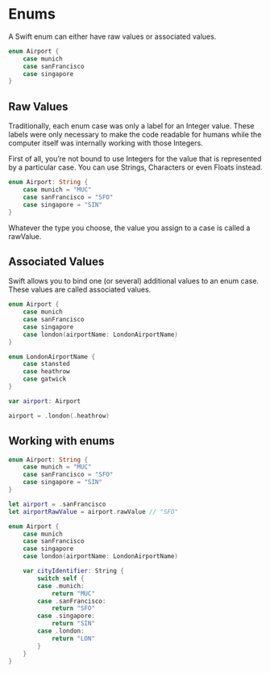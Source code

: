 # Enums

A Swift enum can either have raw values or associated values.

```swift
enum Airport {
    case munich
    case sanFrancisco
    case singapore
}
```

## Raw Values

Traditionally, each enum case was only a label for an Integer value. These labels were only necessary to make the code readable for humans while the computer itself was internally working with those Integers.

First of all, you’re not bound to use Integers for the value that is represented by a particular case. You can use Strings, Characters or even Floats instead.

```Swift
enum Airport: String {
    case munich = "MUC"
    case sanFrancisco = "SFO"
    case singapore = "SIN"
}
```

Whatever the type you choose, the value you assign to a case is called a rawValue.

## Associated Values

Swift allows you to bind one (or several) additional values to an enum case. These values are called associated values.

```Swift
enum Airport {
    case munich
    case sanFrancisco
    case singapore
    case london(airportName: LondonAirportName)
}

enum LondonAirportName {
    case stansted
    case heathrow
    case gatwick
}

var airport: Airport

airport = .london(.heathrow)
```

## Working with enums

```Swift
enum Airport: String {
    case munich = "MUC"
    case sanFrancisco = "SFO"
    case singapore = "SIN"
}

let airport = .sanFrancisco
let airportRawValue = airport.rawValue // "SFO"
```

```Swift
enum Airport {
    case munich
    case sanFrancisco
    case singapore
    case london(airportName: LondonAirportName)

    var cityIdentifier: String {
        switch self {
        case .munich:
            return "MUC"
        case .sanFrancisco:
            return "SFO"
        case .singapore:
            return "SIN"
        case .london:
            return "LON"
        }
    }
}
```